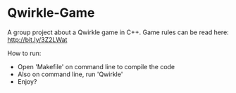 # Qwirkle-Game

A group project about a Qwirkle game in C++. 
Game rules can be read here: http://bit.ly/3Z2LWat 

How to run: 
- Open 'Makefile' on command line to compile the code
- Also on command line, run 'Qwirkle'
- Enjoy?
